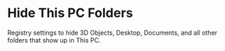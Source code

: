 Hide This PC Folders
====================

Registry settings to hide 3D Objects, Desktop, Documents, and all other folders
that show up in This PC.
